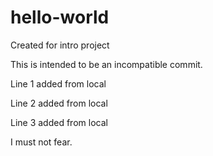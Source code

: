 # hello-world
Created for intro project

This is intended to be an incompatible commit.

Line 1 added from local

Line 2 added from local

Line 3 added from local

I must not fear.
